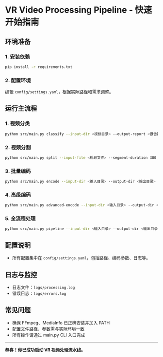 # VR Video Processing Pipeline - 快速开始指南

## 环境准备

### 1. 安装依赖
```bash
pip install -r requirements.txt
```

### 2. 配置环境
编辑 `config/settings.yaml`，根据实际路径和需求调整。

## 运行主流程

### 1. 视频分类
```bash
python src/main.py classify --input-dir <视频目录> --output-report <报告路径>
```

### 2. 视频分割
```bash
python src/main.py split --input-file <视频文件> --segment-duration 300
```

### 3. 批量编码
```bash
python src/main.py encode --input-dir <输入目录> --output-dir <输出目录> --encoder libx265 --quality high
```

### 4. 高级编码
```bash
python src/main.py advanced-encode --input-dir <输入目录> --output-dir <输出目录> --quality ultra --ai-enhancement
```

### 5. 全流程处理
```bash
python src/main.py pipeline --input-dir <输入目录> --output-dir <输出目录> --quality high --advanced
```

## 配置说明
- 所有配置集中在 `config/settings.yaml`，包括路径、编码参数、日志等。

## 日志与监控
- 日志文件：`logs/processing.log`
- 错误日志：`logs/errors.log`

## 常见问题
- 确保 FFmpeg、MediaInfo 已正确安装并加入 PATH
- 配置文件路径、参数需与实际环境一致
- 所有操作请通过 main.py CLI 入口完成

---

**恭喜！你已成功启动 VR 视频处理流水线。** 